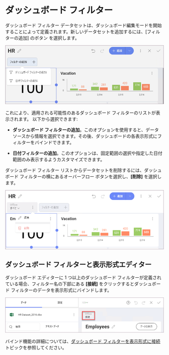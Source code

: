 # ダッシュボード フィルター

ダッシュボード フィルター データセットは、ダッシュボード編集モードを開始することによって定義されます。新しいデータセットを追加するには、[フィルターの追加] のボタン を選択します。

<img src="images/add-new-dashboard-filter.png" alt="Adding a new dashboard filter" class="responsive-img"/>

これにより、適用される可能性のあるダッシュボード フィルターのリストが表示されます。
以下から選択できます:

  - **ダッシュボード フィルターの追加**。このオプションを使用すると、データ ソースから情報を選択できます。その後、ダッシュボードの各表示形式にフィルターをバインドできます。

  - **日付フィルターの追加**。このオプションは、固定範囲の選択や指定した日付範囲のみ表示するようカスタマイズできます。

ダッシュボード フィルター リストからデータセットを削除するには、ダッシュボード フィルターの横にあるオーバーフロー ボタンを選択し、**[削除]** を選択します。

<img src="images/remove-dashboard-filter.png" alt="Removing a dashboard filter" class="responsive-img"/>

## ダッシュボード フィルターと表示形式エディター

ダッシュボード エディターに 1 つ以上のダッシュボード フィルターが定義されている場合、フィルター名の下部にある **[接続]** をクリックするとダッシュボード フィルターのデータを表示形式にバインドします。

<img src="images/connect-dashboard-filter-visualization-editor.png" alt="Connecting to a dashboard filter in the visualization editor" class="responsive-img"/>

バインド機能の詳細については、[ダッシュボード フィルターを表示形式に接続](connecting-dashboard-filters-visualization.html)トピックを参照してください。
